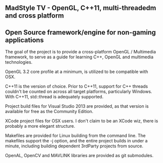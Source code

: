 MadStyle TV - OpenGL, C++11, multi-threadedm and cross platform
--------------------------------
Open Source framework/engine for non-gaming applications
--------------------------------
The goal of the project is to provide a cross-platform OpenGL / Multimedia framework, to serve as a guide for learning C++, OpenGL and multimedia technologies.

OpenGL 3.2 core profile at a minimum, is utilized to be compatible with OSX.

C++11 is the version of choice. Prior to C++11, support for C++ threads couldn't be counted on across all target platforms, particularly Windows.  With C++11, std::thread is adequately supported.

Project build files for Visual Studio 2013 are provided, as that version is available for free as the Community Edition.  

XCode project files for OSX users.  I don't claim to be an XCode wiz, there is probably a more elegant structure.

Makefiles are provided for Linux building from the command line. The makefiles support the -j option, and the entire project builds in under a minute, including building dependent 3rdParty projects from source.

OpenAL, OpenCV and MAVLINK libraries are provided as git submodules.  

